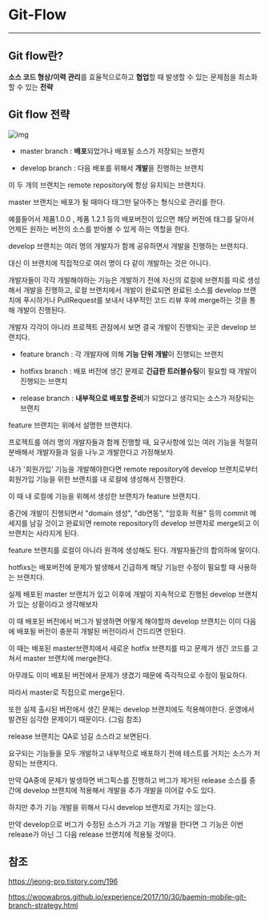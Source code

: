 # Git-Flow

------

## Git flow란?

**소스 코드 형상/이력 관리**를 효율적으로하고 **협업**할 때 발생할 수 있는 문제점을 최소화할 수 있는 **전략**



## Git flow 전략

![img](https://blog.kakaocdn.net/dn/lOzqA/btqxVeGUYHf/qUWKHgkDZfOAvkPjAXwG8K/img.png)

- master branch : **배포**되었거나 배포될 소스가 저장되는 브랜치

- develop branch : 다음 배포를 위해서 **개발**을 진행하는 브랜치

  

이 두 개의 브랜치는 remote repository에 항상 유지되는 브랜치다.

master 브랜치는 배포가 될 때마다 태그만 달아주는 형식으로 관리를 한다.

예를들어서 제품1.0.0 , 제품 1.2.1 등의 배포버전이 있으면 해당 버전에 태그를 달아서 언제든 원하는 버전의 소스를 받아볼 수 있게 하는 역할을 한다.

develop 브랜치는 여러 명의 개발자가 함께 공유하면서 개발을 진행하는 브랜치다.

대신 이 브랜치에 직접적으로 여러 명이 다 같이 개발하는 것은 아니다.

개발자들이 각각 개발해야하는 기능은 개발하기 전에 자신의 로컬에 브랜치를 따로 생성해서 개발을 진행하고, 로컬 브랜치에서 개발이 완료되면 완료된 소스를 develop 브랜치에 푸시하거나 PullRequest를 보내서 내부적인 코드 리뷰 후에 merge하는 것을 통해 개발이 진행된다.

개발자 각각이 아니라 프로젝트 관점에서 보면 결국 개발이 진행되는 곳은 develop 브랜치다.





- feature branch : 각 개발자에 의해 **기능 단위 개발**이 진행되는 브랜치

- hotfixs branch : 배포 버전에 생긴 문제로 **긴급한 트러블슈팅**이 필요할 때 개발이 진행되는 브랜치

- release branch : **내부적으로 배포할 준비**가 되었다고 생각되는 소스가 저장되는 브랜치

  

feature 브랜치는 위에서 설명한 브랜치다.

프로젝트를 여러 명의 개발자들과 함께 진행할 때, 요구사항에 있는 여러 기능을 적절히 분배해서 개발자들과 일을 나누고 개발한다고 가정해보자.

내가 '회원가입' 기능을 개발해야한다면 remote repository에 develop 브랜치로부터 회원가입 기능을 위한 브랜치를 내 로컬에 생성해서 진행한다.

이 때 내 로컬에 기능을 위해서 생성한 브랜치가 feature 브랜치다.

중간에 개발이 진행되면서 "domain 생성", "db연동", "암호화 적용" 등의 commit 메세지를 남길 것이고 완료되면 remote repository의 develop 브랜치로 merge되고 이 브랜치는 사라지게 된다.

feature 브랜치를 로컬이 아니라 원격에 생성해도 된다. 개발자들간의 합의하에 말이다.

hotfixs는 배포버전에 문제가 발생해서 긴급하게 해당 기능만 수정이 필요할 때 사용하는 브랜치다.

실제 배포된 master 브랜치가 있고 이후에 개발이 지속적으로 진행된 develop 브랜치가 있는 상황이라고 생각해보자

이 때 배포된 버전에서 버그가 발생하면 어떻게 해야할까 develop 브랜치는 이미 다음에 배포될 버전이 충분히 개발된 버전이라서 건드리면 안된다.

이 때는 배포된 master브랜치에서 새로운 hotfix 브랜치를 따고 문제가 생긴 코드를 고쳐서 master 브랜치에 merge한다.

아무래도 이미 배포된 버전에서 문제가 생겼기 때문에 즉각적으로 수정이 필요하다.

따라서 master로 직접으로 merge된다.

또한 실제 출시된 버전에서 생긴 문제는 develop 브랜치에도 적용해야한다. 운영에서 발견된 심각한 문제이기 때문이다. (그림 참조)

release 브랜치는 QA로 넘길 소스라고 보면된다.

요구되는 기능들을 모두 개발하고 내부적으로 배포하기 전에 테스트를 거치는 소스가 저장되는 브랜치다.

만약 QA중에 문제가 발생하면 버그픽스를 진행하고 버그가 제거된 release 소스를 중간에 develop 브랜치에 적용해서 개발을 추가 개발을 이어갈 수도 있다.

하지만 추가 기능 개발을 위해서 다시 develop 브랜치로 가지는 않는다.

만약 develop으로 버그가 수정된 소스가 가고 기능 개발을 한다면 그 기능은 이번 release가 아닌 그 다음 release 브랜치에 적용될 것이다.



## 참조

https://jeong-pro.tistory.com/196

https://woowabros.github.io/experience/2017/10/30/baemin-mobile-git-branch-strategy.html